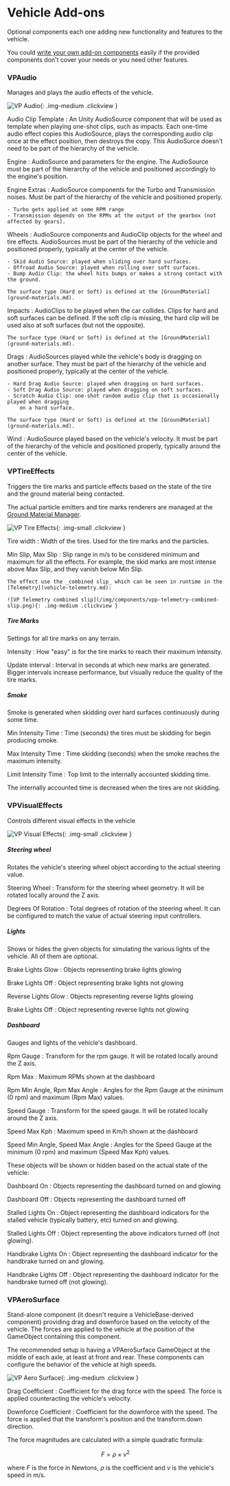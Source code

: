 # Vehicle Add-ons

Optional components each one adding new functionality and features to the vehicle.

You could [write your own add-on components](../advanced/custom-addons.md) easily if the provided
components don't cover your needs or you need other features.

### VPAudio

Manages and plays the audio effects of the vehicle.

![VP Audio](/img/components/vpp-audio.png){: .img-medium .clickview }

Audio Clip Template
:	An Unity AudioSource component that will be used as template when playing one-shot clips, such
	as impacts. Each one-time audio effect copies this AudioSource, plays the corresponding
	audio clip once at the effect position, then destroys the copy. This AudioSurce doesn't
	need to be part of the hierarchy of the vehicle.

Engine
:	AudioSource and parameters for the engine. The AudioSource must be part of the hierarchy of the
	vehicle and positioned accordingly to the engine's position.

Engine Extras
:	AudioSource components for the Turbo and Transmission noises. Must be part of the hierarchy of
	the vehicle and positioned properly.

	- Turbo gets applied at some RPM range
	- Transmission depends on the RPMs at the output of the gearbox (not affected by gears).

Wheels
:	AudioSource components and AudioClip objects for the wheel and tire effects. AudioSources must
	be part of the hierarchy of the vehicle and positioned properly, typically at the center of the
	vehicle.

	- Skid Audio Source: played when sliding over hard surfaces.
	- Offroad Audio Source: played when rolling over soft surfaces.
	- Bump Audio Clip: the wheel hits bumps or makes a strong contact with the ground.

	The surface type (Hard or Soft) is defined at the [GroundMaterial](ground-materials.md).

Impacts
:	AudioClips to be played when the car collides. Clips for hard and soft surfaces can be defined.
	If the soft clip is missing, the hard clip will be used also at soft surfaces (but not the
	opposite).

	The surface type (Hard or Soft) is defined at the [GroundMaterial](ground-materials.md).

Drags
:	AudioSources played while the vehicle's body is dragging on another surface. They must be
	part of the hierarchy of the vehicle and positioned properly, typically at the center of the
	vehicle.

	- Hard Drag Audio Source: played when dragging on hard surfaces.
	- Soft Drag Audio Source: played when dragging on soft surfaces.
	- Scratch Audio Clip: one-shot random audio clip that is occasionally played when dragging
		on a hard surface.

	The surface type (Hard or Soft) is defined at the [GroundMaterial](ground-materials.md).

Wind
:	AudioSource played based on the vehicle's velocity. It must be part of the hierarchy of the
	vehicle and positioned properly, typically around the center of the vehicle.

### VPTireEffects

Triggers the tire marks and particle effects based on the state of the tire and the ground material
being contacted.

The actual particle emitters and tire marks renderers are managed at the [Ground Material Manager](ground-materials.md).

![VP Tire Effects](/img/components/vpp-tire-effects-inspector.png){: .img-small .clickview }

Tire width
:	Width of the tires. Used for the tire marks and the particles.

Min Slip, Max Slip
:	Slip range in m/s to be considered minimum and maximum for all the effects. For example, the
	skid marks are most intense above Max Slip, and they vanish below Min Slip.

	The effect use the _combined slip_ which can be seen in runtime in the [Telemetry](vehicle-telemetry.md):

	![VP Telemetry combined slip](/img/components/vpp-telemetry-combined-slip.png){: .img-medium .clickview }

##### Tire Marks

Settings for all tire marks on any terrain.

Intensity
:	How "easy" is for the tire marks to reach their maximum intensity.

Update interval
:	Interval in seconds at which new marks are generated. Bigger intervals increase performance, but
	visually reduce the quality of the tire marks.

##### Smoke

Smoke is generated when skidding over hard surfaces continuously during some time.

Min Intensity Time
:	Time (seconds) the tires must be skidding for begin producing smoke.

Max Intensity Time
:	Time skidding (seconds) when the smoke reaches the maximum intensity.

Limit Intensity Time
:	Top limit to the internally accounted skidding time.

The internally accounted time is decreased when the tires are not skidding.

### VPVisualEffects

Controls different visual effects in the vehicle

![VP Visual Effects](/img/components/vpp-visual-effects-inspector.png){: .img-small .clickview }

##### Steering wheel

Rotates the vehicle's steering wheel object according to the actual steering value.

Steering Wheel
:	Transform for the steering wheel geometry. It will be rotated locally around the Z axis.

Degrees Of Rotation
:	Total degrees of rotation of the steering wheel. It can be configured to match the value of
	actual steering input controllers.

##### Lights

Shows or hides the given objects for simulating the various lights of the vehicle. All of them
are optional.

Brake Lights Glow
:	Objects representing brake lights glowing

Brake Lights Off
:	Object representing brake lights not glowing

Reverse Lights Glow
:	Objects representing reverse lights glowing

Brake Lights Off
:	Object representing reverse lights not glowing

##### Dashboard

Gauges and lights of the vehicle's dashboard.

Rpm Gauge
:	Transform for the rpm gauge. It will be rotated locally around the Z axis.

Rpm Max
:	Maximum RPMs shown at the dashboard

Rpm Min Angle, Rpm Max Angle
:	Angles for the Rpm Gauge at the minimum (0 rpm) and maximum (Rpm Max) values.

Speed Gauge
:	Transform for the speed gauge. It will be rotated locally around the Z axis.

Speed Max Kph
:	Maximum speed in Km/h shown at the dashboard

Speed Min Angle, Speed Max Angle
:	Angles for the Speed Gauge at the minimum (0 rpm) and maximum (Speed Max Kph) values.

These objects will be shown or hidden based on the actual state of the vehicle:

Dashboard On
:	Objects representing the dashboard turned on and glowing

Dashboard Off
:	Objects representing the dashboard turned off

Stalled Lights On
:	Object representing the dashboard indicators for the stalled vehicle (typically battery, etc)
	turned on and glowing.

Stalled Lights Off
:	Object representing the above indicators turned off (not glowing).

Handbrake Lights On
:	Object representing the dashboard indicator for the handbrake turned on and glowing.

Handbrake Lights Off
:	Object representing the dashboard indicator for the handbrake turned off (not glowing).

### VPAeroSurface

Stand-alone component (it doesn't require a VehicleBase-derived component) providing drag and
downforce based on the velocity of the vehicle. The forces are applied to the vehicle at the
position of the GameObject containing this component.

The recommended setup is having a VPAeroSurface GameObject at the middle of each axle, at least
at front and rear. These components can configure the behavior of the vehicle at high speeds.

![VP Aero Surface](/img/components/vpp-aero-surface.png){: .img-medium .clickview }

Drag Coefficient
:	Coefficient for the drag force with the speed. The force is applied counteracting the vehicle's
	velocity.

Downforce Coefficient
:	Coefficient for the downforce with the speed. The force is applied that the transform's position
	and the transform.down direction.

The force magnitudes are calculated with a simple quadratic formula:

$$ F = \rho \times v^2 $$

where $F$ is the force in Newtons, $\rho$ is the coefficient and $v$ is the vehicle's speed in m/s.